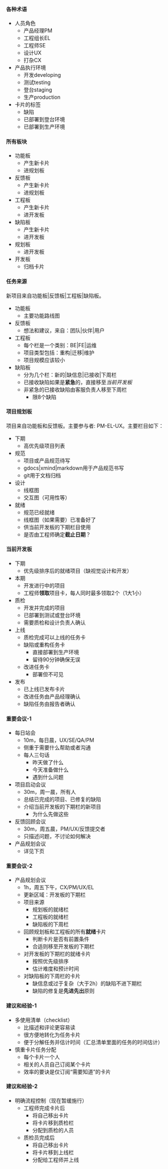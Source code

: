 
#### 各种术语
- 人员角色
  - 产品经理PM
  - 工程组长EL
  - 工程师SE
  - 设计UX
  - 打杂CX
- 产品执行环境
  - 开发developing
  - 测试testing
  - 登台staging
  - 生产production
- 卡片的标签
  - 缺陷
  - 已部署到登台环境
  - 已部署到生产环境

#### 所有板块
- 功能板
  - 产生新卡片
  - 进规划板
- 反馈板
  - 产生新卡片
  - 进规划板
- 工程板
  - 产生新卡片
  - 进开发板
- 缺陷板
  - 产生新卡片
  - 进开发板
- 规划板
  - 进开发板
- 开发板
  - 归档卡片

#### 任务来源
新项目来自功能板|反馈板|工程板|缺陷板。

- 功能板
  - 主要功能路线图
- 反馈板
  - 想法和建议，来自：团队|伙伴|用户
- 工程板
  - 每个栏是一个类别：BE|FE|运维
  - 项目类型包括：重构|迁移|维护
  - 项目规模应该较小
- 缺陷板
  - 分为几个栏：新的|缺信息|已接收|下周栏
  - 已接收缺陷如果是**紧急**的，直接移至*当前开发板*
  - 非紧急的已接收缺陷由客服负责人移至下周栏
    - 限8个缺陷

#### 项目规划板
项目来自功能板和反馈板。主要参与者: PM-EL-UX。主要栏目如下：

- 下期
  - 高优先级项目列表
- 规范
  - 项目或产品规范待写
  - gdocs|xmind|markdown用于产品规范书写
  - git用于文档归档
- 设计
  - 线框图
  - 交互图（可用性等）
- 就绪
  - 规范已经就绪
  - 线框图（如果需要）已准备好了
  - 供当前开发板的下期栏目使用
  - 是否由工程师确定**截止日期**？

#### 当前开发板
- 下期
  - 优先级排序后的就绪项目（缺视觉设计和开发）
- 本期
  - 开发进行中的项目
  - 工程师**领取**项目卡，每人同时最多领取2个（1大1小）
- 质检
  - 开发并完成的项目
  - 已部署到测试或登台环境
  - 需要质检和设计负责人确认
- 上线
  - 质检完成可以上线的任务卡
  - 缺陷或重构任务卡
    - 直接部署到生产环境
    - 留待90分钟确保无误
  - 改进任务卡
    - 部署但不可见
- 发布
  - 已上线已发布卡片
  - 改进任务由产品经理确认
  - 缺陷任务由报告者确认

#### 重要会议-1
- 每日站会
  - 10m，每日晨，UX/SE/QA/PM
  - 侧重于需要什么帮助或者沟通
  - 每人三句话
    - 昨天做了什么
    - 今天准备做什么
    - 遇到什么问题
- 项目启动会议
  - 30m，周一晨，所有人
  - 总结已完成的项目、已修复的缺陷
  - 介绍当前开发板的下期栏的新项目
    - 为什么先做这些
- 反馈回顾会议
  - 30m，周五晨，PM/UX/反馈提交者
  - 只描述问题，不讨论如何解决
- 产品规划会议
  - 详见下页

#### 重要会议-2
- 产品规划会议
  - 1h，周五下午，CX/PM/UX/EL
  - 更新区域：开发板的下期栏
  - 项目来源
    - 规划板的就绪栏
    - 工程板的就绪栏
    - 缺陷板的下周栏
  - 回顾规划板和工程板的所有**就绪**卡片
    - 判断卡片是否有前置条件
    - 合适则移至开发板的下期栏
  - 对开发板的下期栏的就绪卡片
    - 按照优先级排序
    - 估计难度和预计时间
  - 对缺陷板的下周栏的卡片
    - 缺信息或过于复杂（大于2h）的缺陷不进下期栏
    - 缺陷的修复是**先进先出**原则

#### 建议和经验-1
- 多使用清单（checklist）
  - 比描述和评论更容易读
  - 很方便地转化为任务卡片
  - 便于分解任务并估计时间（汇总清单里面的任务的时间估计）
- 慎重卡片任务分配
  - 每个卡片一个人
  - 相关的人员自己订阅某个卡片
  - 效率的要诀是仅订阅“需要知道”的卡片

#### 建议和经验-2
- 明确流程控制（现在暂缓施行）
  - 工程师完成卡片后
    - 将自己移出卡片
    - 将卡片移到质检栏
    - 分配到质检的人员
  - 质检员完成后
    - 将自己移出卡片
    - 将卡片移到上线栏
    - 分配给工程师并上线

